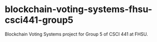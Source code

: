 # blockchain-voting-systems-fhsu-csci441-group5
Blockchain Voting Systems project for Group 5 of CSCI 441 at FHSU.
